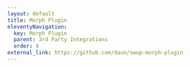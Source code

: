 ```yaml
---
layout: default
title: Morph Plugin
eleventyNavigation:
  key: Morph Plugin
  parent: 3rd Party Integrations
  order: 4
external_link: https://github.com/daun/swup-morph-plugin
---
```

